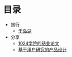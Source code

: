 # 目录

- 旅行
  - [千岛湖](Places/千岛湖.md)
- 分享
  - [1024学院的结业论文](Shared/1024学院的结业论文.md)
  - [基于用户研究的产品设计](Shared/基于用户研究的产品设计.md)
